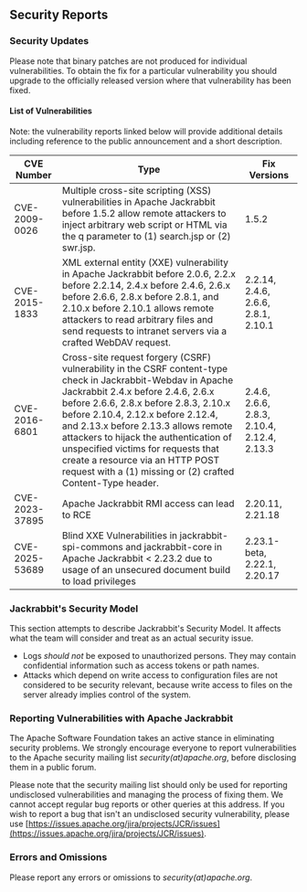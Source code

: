 <!--
   Licensed to the Apache Software Foundation (ASF) under one or more
   contributor license agreements.  See the NOTICE file distributed with
   this work for additional information regarding copyright ownership.
   The ASF licenses this file to You under the Apache License, Version 2.0
   (the "License"); you may not use this file except in compliance with
   the License.  You may obtain a copy of the License at

       http://www.apache.org/licenses/LICENSE-2.0

   Unless required by applicable law or agreed to in writing, software
   distributed under the License is distributed on an "AS IS" BASIS,
   WITHOUT WARRANTIES OR CONDITIONS OF ANY KIND, either express or implied.
   See the License for the specific language governing permissions and
   limitations under the License.
  -->

Security Reports
--------------------------------------------------------------------------------

### Security Updates

Please note that binary patches are not produced for individual vulnerabilities. To obtain the fix for a particular 
vulnerability you should upgrade to the officially released version where that vulnerability has been fixed.

#### List of Vulnerabilities

Note: the vulnerability reports linked below will provide additional details including reference to the public 
announcement and a short description.

| CVE Number    | Type                                             | Fix Versions                                                    |
|---------------|--------------------------------------------------|-----------------------------------------------------------------|
| CVE-2009-0026 | Multiple cross-site scripting (XSS) vulnerabilities in Apache Jackrabbit before 1.5.2 allow remote attackers to inject arbitrary web script or HTML via the q parameter to (1) search.jsp or (2) swr.jsp.  | 1.5.2 |
| CVE-2015-1833 | XML external entity (XXE) vulnerability in Apache Jackrabbit before 2.0.6, 2.2.x before 2.2.14, 2.4.x before 2.4.6, 2.6.x before 2.6.6, 2.8.x before 2.8.1, and 2.10.x before 2.10.1 allows remote attackers to read arbitrary files and send requests to intranet servers via a crafted WebDAV request. | 2.2.14, 2.4.6, 2.6.6, 2.8.1, 2.10.1 |
| CVE-2016-6801 | Cross-site request forgery (CSRF) vulnerability in the CSRF content-type check in Jackrabbit-Webdav in Apache Jackrabbit 2.4.x before 2.4.6, 2.6.x before 2.6.6, 2.8.x before 2.8.3, 2.10.x before 2.10.4, 2.12.x before 2.12.4, and 2.13.x before 2.13.3 allows remote attackers to hijack the authentication of unspecified victims for requests that create a resource via an HTTP POST request with a (1) missing or (2) crafted Content-Type header. | 2.4.6, 2.6.6, 2.8.3, 2.10.4, 2.12.4, 2.13.3 |
| CVE-2023-37895 | Apache Jackrabbit RMI access can lead to RCE | 2.20.11, 2.21.18 |
| CVE-2025-53689 | Blind XXE Vulnerabilities in jackrabbit-spi-commons and jackrabbit-core in Apache Jackrabbit < 2.23.2 due to usage of an unsecured document build to load privileges     | 2.23.1-beta, 2.22.1, 2.20.17   

### Jackrabbit's Security Model

This section attempts to describe Jackrabbit's Security Model. It affects what the team will consider and treat
as an actual security issue.

 - Logs _should not_ be exposed to unauthorized persons. They may contain confidential information such as access
 tokens or path names.
 - Attacks which depend on write access to configuration files are not considered to be security relevant, because 
write access to files on the server already implies control of the system.



### Reporting Vulnerabilities with Apache Jackrabbit

The Apache Software Foundation takes an active stance in eliminating security problems. We strongly encourage everyone 
to report vulnerabilities to the Apache security mailing list _security(at)apache.org_, before disclosing them in a public forum.

Please note that the security mailing list should only be used for reporting undisclosed vulnerabilities and 
managing the process of fixing them. We cannot accept regular bug reports or other queries at this address. If you wish 
to report a bug that isn't an undisclosed security vulnerability, please use [https://issues.apache.org/jira/projects/JCR/issues](https://issues.apache.org/jira/projects/JCR/issues).

### Errors and Omissions

Please report any errors or omissions to _security(at)apache.org_.
